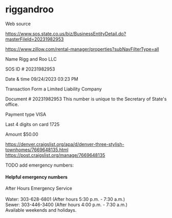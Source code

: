 # riggandroo
Web source


https://www.sos.state.co.us/biz/BusinessEntityDetail.do?masterFileId=20231982953



https://www.zillow.com/rental-manager/properties?subNavFilterType=all

Name Rigg and Roo LLC

SOS ID # 20231982953

Date & time 09/24/2023 03:23 PM

Transaction Form a Limited Liability Company

Document # 20231982953
This number is unique to the Secretary of State's office.

Payment type VISA

Last 4 digits on card 1725

Amount $50.00


https://denver.craigslist.org/apa/d/denver-three-stylish-townhomes/7669648135.html
https://post.craigslist.org/manage/7669648135

TODO add emergency numbers:
                <h4>Helpful emergency numbers</h4>
                After Hours Emergency Service<br>   
                Water: 303-628-6801 (After hours 5:30 p.m. - 7:30 a.m.)<br> 
                Sewer: 303-446-3400 (After hours 4:00 p.m. - 7:30 a.m.)<br> 
                Available weekends and holidays.
                